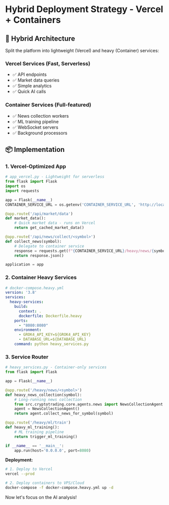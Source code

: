 # Hybrid Deployment Strategy - Vercel + Containers

## 🔀 **Hybrid Architecture**

Split the platform into lightweight (Vercel) and heavy (Container) services:

### **Vercel Services** (Fast, Serverless)
- ✅ API endpoints
- ✅ Market data queries  
- ✅ Simple analytics
- ✅ Quick AI calls

### **Container Services** (Full-featured)
- ✅ News collection workers
- ✅ ML training pipeline
- ✅ WebSocket servers
- ✅ Background processors

## 📦 **Implementation**

### **1. Vercel-Optimized App**
```python
# app_vercel.py - Lightweight for serverless
from flask import Flask
import os
import requests

app = Flask(__name__)
CONTAINER_SERVICE_URL = os.getenv('CONTAINER_SERVICE_URL', 'http://localhost:8080')

@app.route('/api/market/data')
def market_data():
    # Quick market data - runs on Vercel
    return get_cached_market_data()

@app.route('/api/news/collect/<symbol>')
def collect_news(symbol):
    # Delegate to container service
    response = requests.get(f"{CONTAINER_SERVICE_URL}/heavy/news/{symbol}")
    return response.json()

application = app
```

### **2. Container Heavy Services**
```yaml
# docker-compose.heavy.yml
version: '3.8'
services:
  heavy-services:
    build: 
      context: .
      dockerfile: Dockerfile.heavy
    ports:
      - "8080:8080"
    environment:
      - GROK4_API_KEY=${GROK4_API_KEY}
      - DATABASE_URL=${DATABASE_URL}
    command: python heavy_services.py
```

### **3. Service Router**
```python
# heavy_services.py - Container-only services
from flask import Flask

app = Flask(__name__)

@app.route('/heavy/news/<symbol>')
def heavy_news_collection(symbol):
    # Long-running news collection
    from src.cryptotrading.core.agents.news import NewsCollectionAgent
    agent = NewsCollectionAgent()
    return agent.collect_news_for_symbol(symbol)

@app.route('/heavy/ml/train')
def heavy_ml_training():
    # ML training pipeline
    return trigger_ml_training()

if __name__ == '__main__':
    app.run(host='0.0.0.0', port=8080)
```

**Deployment:**
```bash
# 1. Deploy to Vercel
vercel --prod

# 2. Deploy containers to VPS/Cloud
docker-compose -f docker-compose.heavy.yml up -d
```

Now let's focus on the AI analysis!
